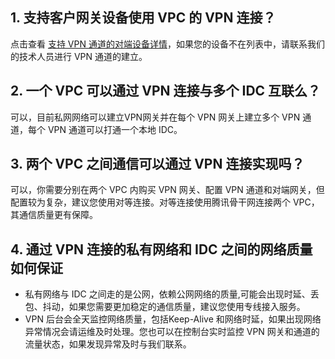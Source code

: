## 1. 支持客户网关设备使用 VPC 的 VPN 连接？
点击查看 <a href="/help/VPN%E9%80%9A%E9%81%93%E5%BB%BA%E7%AB%8B%E7%9B%AE%E5%89%8D%E6%94%AF%E6%8C%81%E5%93%AA%E4%BA%9B%E8%AE%BE%E5%A4%87" target="_blank">支持 VPN 通道的对端设备详情</a>，如果您的设备不在列表中，请联系我们的技术人员进行 VPN 通道的建立。

## 2. 一个 VPC 可以通过 VPN 连接与多个 IDC 互联么？
可以，目前私网网络可以建立VPN网关并在每个 VPN 网关上建立多个 VPN 通道，每个 VPN 通道可以打通一个本地 IDC。

## 3. 两个 VPC 之间通信可以通过 VPN 连接实现吗？
可以，你需要分别在两个 VPC 内购买 VPN 网关、配置 VPN 通道和对端网关，但配置较为复杂，建议您使用对等连接。对等连接使用腾讯骨干网连接两个 VPC，其通信质量更有保障。

## 4. 通过 VPN 连接的私有网络和 IDC 之间的网络质量如何保证
- 私有网络与 IDC 之间走的是公网，依赖公网网络的质量,可能会出现时延、丢包、抖动，如果您需要更加稳定的通信质量，建议您使用专线接入服务。
- VPN 后台会全天监控网络质量，包括Keep-Alive 和网络时延，如果出现网络异常情况会请运维及时处理。您也可以在控制台实时监控 VPN 网关和通道的流量状态，如果发现异常及时与我们联系。